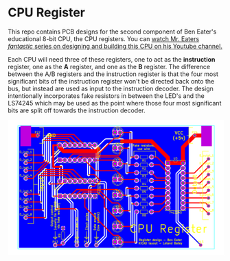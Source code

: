 
CPU Register
============

This repo contains PCB designs for the second component of Ben Eater's
educational 8-bit CPU, the CPU registers. You can [watch Mr. Eaters *fantastic*
series on designing and building this CPU on his Youtube
channel.](https://www.youtube.com/user/eaterbc/videos)

Each CPU will need three of these registers, one to act as the **instruction**
register, one as the **A** register, and one as the **B** register. The
difference between the A/B registers and the instruction register is that the
four most significant bits of the instruction register won't be directed back
onto the bus, but instead are used as input to the instruction decoder. The
design intentionally incorporates fake resistors in between the LED's and the
LS74245 which may be used as the point where those four most significant bits
are split off towards the instruction decoder.


![Render of the register PCB](svg_exports/custom_cpu--register.png)
